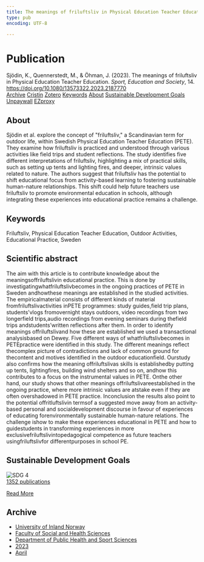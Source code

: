 ```yaml
---
title: The meanings of friluftsliv in Physical Education Teacher Education
type: pub
encoding: UTF-8

---
```

<h1>Publication</h1>
<article id="csl-bib-container-Q778VJ4A" class="csl-bib-container">
  <div class="csl-bib-body"> <div class="csl-entry">Sjödin, K., Quennerstedt, M., &#38; Öhman, J. (2023). The meanings of friluftsliv in Physical Education Teacher Education. <i>Sport, Education and Society</i>, 14. <a href="https://doi.org/10.1080/13573322.2023.2187770">https://doi.org/10.1080/13573322.2023.2187770</a></div> </div>
  <div class="csl-bib-buttons">
    <a href="#taxonomy-article-Q778VJ4A" alt="archive" class="csl-bib-button">Archive</a>
    <a href="https://app.cristin.no/results/show.jsf?id=2140367" alt="Cristin" class="csl-bib-button">Cristin</a>
    <a href="http://zotero.org/groups/5881554/items/Q778VJ4A" alt="Zotero" class="csl-bib-button">Zotero</a>
    <a href="#keywords-article-Q778VJ4A" alt="keywords" class="csl-bib-button">Keywords</a>
    <a href="#about-article-Q778VJ4A" alt="about_pub" class="csl-bib-button">About</a>
    <a href="#sdg-article-Q778VJ4A" alt="sdg" class="csl-bib-button">Sustainable Development Goals</a>
    <a href="https://doi.org/10.1080/13573322.2023.2187770" alt="Unpaywall" class="csl-bib-button">Unpaywall</a>
    <a href="https://doi.org/10.1080/13573322.2023.2187770" alt="EZproxy" class="csl-bib-button">EZproxy</a>
  </div>
  <div id="csl-bib-meta-container-Q778VJ4A"></div>
</article>
<div id="csl-bib-meta-Q778VJ4A" class="csl-bib-meta">
  <article id="about-article-Q778VJ4A" class="about_pub-article">
    <h1>About</h1>
    Sjödin et al. explore the concept of "friluftsliv," a Scandinavian term for outdoor life, within Swedish Physical Education Teacher Education (PETE). They examine how friluftsliv is practiced and understood through various activities like field trips and student reflections. The study identifies five different interpretations of friluftsliv, highlighting a mix of practical skills, such as setting up tents and lighting fires, and deeper, intrinsic values related to nature. The authors suggest that friluftsliv has the potential to shift educational focus from activity-based learning to fostering sustainable human-nature relationships. This shift could help future teachers use friluftsliv to promote environmental education in schools, although integrating these experiences into educational practice remains a challenge.
  </article>
  <article id="keywords-article-Q778VJ4A" class="keywords-article">
    <h1>Keywords</h1>
    Friluftsliv, Physical Education Teacher Education, Outdoor Activities, Educational Practice, Sweden
  </article>
  <article id="abstract-article-Q778VJ4A" class="abstract-article">
    <h1>Scientific abstract</h1>
    The aim with this article is to contribute knowledge about the meaningsoffriluftslivin educational practice. This is done by investigatingwhatfriluftslivbecomes in the ongoing practices of PETE in Sweden andhowthese meanings are established in the studied activities. The empiricalmaterial consists of different kinds of material fromfriluftslivactivities inPETE programmes: study guides,field trip plans, students’vlogs fromovernight stays outdoors, video recordings from two longerfield trips,audio recordings from evening seminars during thefield trips andstudents’written reflections after them. In order to identify meanings offriluftslivand how these are established we used a transactional analysisbased on Dewey. Five different ways of whatfriluftslivbecomes in PETEpractice were identified in this study. The different meanings reflect thecomplex picture of contradictions and lack of common ground for thecontent and motives identified in the outdoor educationfield. Ourstudy also confirms how the meaning offriluftslivas skills is establishedby putting up tents, lightingfires, building wind shelters and so on, andhow this contributes to a focus on the instrumental values in PETE. Onthe other hand, our study shows that other meanings offriluftslivareestablished in the ongoing practice, where more intrinsic values are atstake even if they are often overshadowed in PETE practice. Inconclusion the results also point to the potential offritluftslivin termsof a suggested move away from an activity-based personal and socialdevelopment discourse in favour of experiences of educating forenvironmentally sustainable human-nature relations. The challenge ishow to make these experiences educational in PETE and how to guidestudents in transforming experiences in more exclusivefriluftslivintopedagogical competence as future teachers usingfriluftslivfor differentpurposes in school PE.
  </article>
  <article id="sdg-article-Q778VJ4A" class="sdg-article">
    <h1>Sustainable Development Goals</h1>
    <div class="sdg-container"><div id="sdg4" class="sdg">
        <img src="{{< params subfolder >}}images/sdg/sdg04_en.png" class="image" alt="SDG 4">
        <div class="sdg-overlay">
          <a href="{{< params subfolder >}}en/archive/?sdg=4#archive" class="sdg-publication-count"><span>1352</span> publications</a>
          <p><a href="https://sdgs.un.org/goals/goal4" class="sdg-read-more">Read More</a></p>
        </div>
      </div></div>
  </article>
  <article id="taxonomy-article-Q778VJ4A" class="taxonomy-article">
    <h1>Archive</h1>
    <ul>
      <li><a href="{{< params subfolder >}}en/archive/?key=3DCRN523">University of Inland Norway</a></li>
      <li><a href="{{< params subfolder >}}en/archive/?key=IDKFS3MX">Faculty of Social and Health Sciences</a></li>
      <li><a href="{{< params subfolder >}}en/archive/?key=FJXE3Z8X">Department of Public Health and Sport Sciences</a></li>
      <li><a href="{{< params subfolder >}}en/archive/?key=5HKEZMYN">2023</a></li>
      <li><a href="{{< params subfolder >}}en/archive/?key=MF84FCAN">April</a></li>
    </ul>
  </article>
</div>
